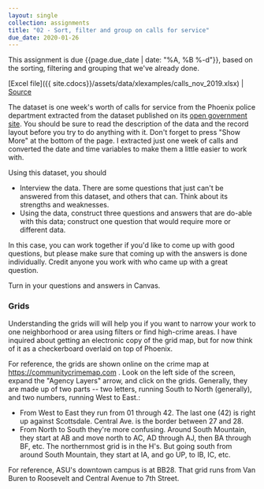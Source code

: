 ```yaml
---
layout: single
collection: assignments
title: "02 - Sort, filter and group on calls for service"
due_date: 2020-01-26
---
```


This assignment is due {{page.due_date | date: "%A, %B %-d"}}, based on the sorting, filtering and grouping that we've already done.

[Excel file]({{ site.cdocs}}/assets/data/xlexamples/calls_nov_2019.xlsx) \| [Source](https://www.phoenixopendata.com/dataset/calls-for-service/resource/1d536ee6-7ffb-49c3-bffe-5cdd98a3c97e)

The dataset is one week's worth of calls for service from the Phoenix police department extracted from the dataset published on its [open government site](https://www.phoenixopendata.com/dataset/calls-for-service/resource/1d536ee6-7ffb-49c3-bffe-5cdd98a3c97e). You should be sure to read the description of the data and the record layout before you try to do anything with it.  Don't forget to press "Show More" at the bottom of the page. I extracted just one week of calls and converted the date and time variables to make them a little easier to work with.

Using this dataset, you should

* Interview the data. There are some questions that just can't be answered from this dataset, and others that can. Think about its strengths and weaknesses.
* Using the data, construct three questions and answers that are do-able with this data; construct one question that would require more or different data.

In this case, you can work together if you'd like to come up with good questions, but please make sure that coming up with the answers is done individually. Credit anyone you work with who came up with a great question.

Turn in your questions and answers in Canvas.

### Grids

Understanding the grids will will help you if you want to narrow your work to one neighborhood or area using filters or find high-crime areas. I have inquired about getting an electronic copy of the grid map, but for now think of it as a checkerboard overlaid on top of Phoenix.

For reference, the grids are shown online on the crime map at https://communitycrimemap.com . Look on the left side of the screen, expand the "Agency Layers" arrow, and click on the grids. Generally, they are made up of two parts -- two letters, running South to North (generally), and two numbers, running West to East.:

* From West to East they run from 01 through 42. The last one (42) is right up against Scottsdale. Central Ave. is the border between 27 and 28.
* From North to South they're more confusing. Around South Mountain, they start at AB and move north to AC, AD through AJ, then BA through BF, etc. The northernmost grid is in the H's. But going south from around South Mountain, they start at IA, and go UP, to IB, IC, etc.

For reference, ASU's downtown campus is at BB28. That grid runs from Van Buren to Roosevelt and Central Avenue to 7th Street.
